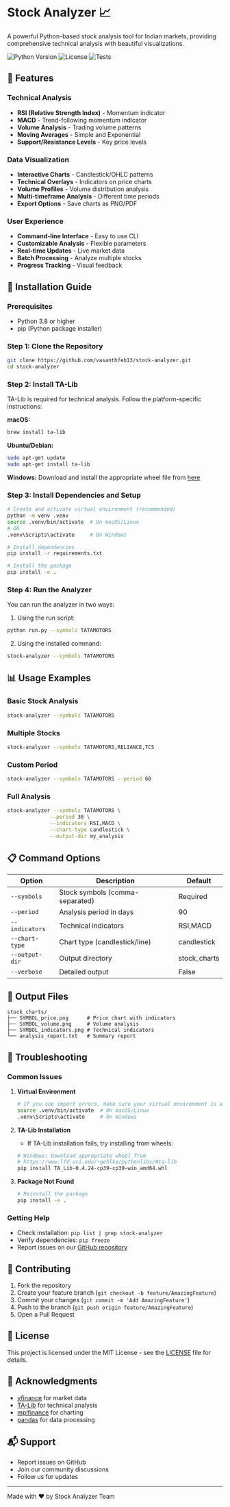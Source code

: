 # Stock Analyzer 📈

A powerful Python-based stock analysis tool for Indian markets, providing comprehensive technical analysis with beautiful visualizations.

![Python Version](https://img.shields.io/badge/python-3.8%2B-blue)
![License](https://img.shields.io/badge/license-MIT-green)
![Tests](https://github.com/vasanthfeb13/stock-analyzer/workflows/Python%20application/badge.svg)

## 🌟 Features

### Technical Analysis
- **RSI (Relative Strength Index)** - Momentum indicator
- **MACD** - Trend-following momentum indicator
- **Volume Analysis** - Trading volume patterns
- **Moving Averages** - Simple and Exponential
- **Support/Resistance Levels** - Key price levels

### Data Visualization
- **Interactive Charts** - Candlestick/OHLC patterns
- **Technical Overlays** - Indicators on price charts
- **Volume Profiles** - Volume distribution analysis
- **Multi-timeframe Analysis** - Different time periods
- **Export Options** - Save charts as PNG/PDF

### User Experience
- **Command-line Interface** - Easy to use CLI
- **Customizable Analysis** - Flexible parameters
- **Real-time Updates** - Live market data
- **Batch Processing** - Analyze multiple stocks
- **Progress Tracking** - Visual feedback

## 🚀 Installation Guide

### Prerequisites
- Python 3.8 or higher
- pip (Python package installer)

### Step 1: Clone the Repository
```bash
git clone https://github.com/vasanthfeb13/stock-analyzer.git
cd stock-analyzer
```

### Step 2: Install TA-Lib
TA-Lib is required for technical analysis. Follow the platform-specific instructions:

**macOS:**
```bash
brew install ta-lib
```

**Ubuntu/Debian:**
```bash
sudo apt-get update
sudo apt-get install ta-lib
```

**Windows:**
Download and install the appropriate wheel file from [here](https://www.lfd.uci.edu/~gohlke/pythonlibs/#ta-lib)

### Step 3: Install Dependencies and Setup
```bash
# Create and activate virtual environment (recommended)
python -m venv .venv
source .venv/bin/activate  # On macOS/Linux
# OR
.venv\Scripts\activate     # On Windows

# Install dependencies
pip install -r requirements.txt

# Install the package
pip install -e .
```

### Step 4: Run the Analyzer
You can run the analyzer in two ways:

1. Using the run script:
```bash
python run.py --symbols TATAMOTORS
```

2. Using the installed command:
```bash
stock-analyzer --symbols TATAMOTORS
```

## 📊 Usage Examples

### Basic Stock Analysis
```bash
stock-analyzer --symbols TATAMOTORS
```

### Multiple Stocks
```bash
stock-analyzer --symbols TATAMOTORS,RELIANCE,TCS
```

### Custom Period
```bash
stock-analyzer --symbols TATAMOTORS --period 60
```

### Full Analysis
```bash
stock-analyzer --symbols TATAMOTORS \
              --period 30 \
              --indicators RSI,MACD \
              --chart-type candlestick \
              --output-dir my_analysis
```

## 📋 Command Options

| Option | Description | Default |
|--------|-------------|---------|
| `--symbols` | Stock symbols (comma-separated) | Required |
| `--period` | Analysis period in days | 90 |
| `--indicators` | Technical indicators | RSI,MACD |
| `--chart-type` | Chart type (candlestick/line) | candlestick |
| `--output-dir` | Output directory | stock_charts |
| `--verbose` | Detailed output | False |

## 📁 Output Files

```
stock_charts/
├── SYMBOL_price.png      # Price chart with indicators
├── SYMBOL_volume.png     # Volume analysis
├── SYMBOL_indicators.png # Technical indicators
└── analysis_report.txt   # Summary report
```

## 🐛 Troubleshooting

### Common Issues

1. **Virtual Environment**
   ```bash
   # If you see import errors, make sure your virtual environment is activated:
   source .venv/bin/activate  # On macOS/Linux
   .venv\Scripts\activate     # On Windows
   ```

2. **TA-Lib Installation**
   - If TA-Lib installation fails, try installing from wheels:
   ```bash
   # Windows: Download appropriate wheel from
   # https://www.lfd.uci.edu/~gohlke/pythonlibs/#ta-lib
   pip install TA_Lib‑0.4.24‑cp39‑cp39‑win_amd64.whl
   ```

3. **Package Not Found**
   ```bash
   # Reinstall the package
   pip install -e .
   ```

### Getting Help
- Check installation: `pip list | grep stock-analyzer`
- Verify dependencies: `pip freeze`
- Report issues on our [GitHub repository](https://github.com/vasanthfeb13/stock-analyzer/issues)

## 🤝 Contributing

1. Fork the repository
2. Create your feature branch (`git checkout -b feature/AmazingFeature`)
3. Commit your changes (`git commit -m 'Add AmazingFeature'`)
4. Push to the branch (`git push origin feature/AmazingFeature`)
5. Open a Pull Request

## 📝 License

This project is licensed under the MIT License - see the [LICENSE](LICENSE) file for details.

## 🙏 Acknowledgments

- [yfinance](https://github.com/ranaroussi/yfinance) for market data
- [TA-Lib](https://github.com/mrjbq7/ta-lib) for technical analysis
- [mplfinance](https://github.com/matplotlib/mplfinance) for charting
- [pandas](https://github.com/pandas-dev/pandas) for data processing

## 📬 Support

- Report issues on GitHub
- Join our community discussions
- Follow us for updates

---
Made with ❤️ by Stock Analyzer Team
